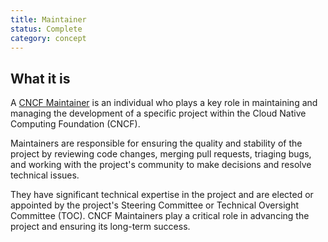 ```yaml
---
title: Maintainer
status: Complete
category: concept
---
```


## What it is

A [CNCF Maintainer](https://contribute.cncf.io/about/maintainers-circle/) is an individual who plays a key role in maintaining and managing the development of a specific project within the Cloud Native Computing Foundation (CNCF). 

Maintainers are responsible for ensuring the quality and stability of the project by reviewing code changes, merging pull requests, triaging bugs, and working with the project's community to make decisions and resolve technical issues. 

They have significant technical expertise in the project and are elected or appointed by the project's Steering Committee or Technical Oversight Committee (TOC). CNCF Maintainers play a critical role in advancing the project and ensuring its long-term success.


